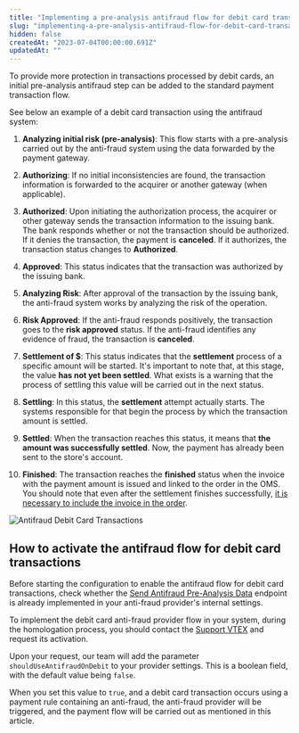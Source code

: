 ```yaml
---
title: "Implementing a pre-analysis antifraud flow for debit card transactions"
slug: "implementing-a-pre-analysis-antifraud-flow-for-debit-card-transactions"
hidden: false
createdAt: "2023-07-04T00:00:00.691Z"
updatedAt: ""
---
```


To provide more protection in transactions processed by debit cards, an initial pre-analysis antifraud step can be added to the standard payment transaction flow.

See below an example of a debit card transaction using the antifraud system:

1. **Analyzing initial risk (pre-analysis)**: This flow starts with a pre-analysis carried out by the anti-fraud system using the data forwarded by the payment gateway.

2. **Authorizing**: If no initial inconsistencies are found, the transaction information is forwarded to the acquirer or another gateway (when applicable).

3. **Authorized**: Upon initiating the authorization process, the acquirer or other gateway sends the transaction information to the issuing bank. The bank responds whether or not the transaction should be authorized. If it denies the transaction, the payment is **canceled**. If it authorizes, the transaction status changes to **Authorized**.

4. **Approved**: This status indicates that the transaction was authorized by the issuing bank.

5. **Analyzing Risk**: After approval of the transaction by the issuing bank, the anti-fraud system works by analyzing the risk of the operation.

6. **Risk Approved**: If the anti-fraud responds positively, the transaction goes to the **risk approved** status. If the anti-fraud identifies any evidence of fraud, the transaction is **canceled**.

7. **Settlement of $**: This status indicates that the **settlement** process of a specific amount will be started. It's important to note that, at this stage, the value **has not yet been settled**. What exists is a warning that the process of settling this value will be carried out in the next status.

8. **Settling**: In this status, the **settlement** attempt actually starts. The systems responsible for that begin the process by which the transaction amount is settled.

9. **Settled**: When the transaction reaches this status, it means that **the amount was successfully settled**. Now, the payment has already been sent to the store's account.

10. **Finished**: The transaction reaches the **finished** status when the invoice with the payment amount is issued and linked to the order in the OMS. You should note that even after the settlement finishes successfully, [it is necessary to include the invoice in the order](https://help.vtex.com/en/faq/why-has-a-transaction-been-successfully-captured-but-not-finalized-in-the-pci-gateway).

![Antifraud Debit Card Transactions](https://raw.githubusercontent.com/vtexdocs/dev-portal-content/tree/main/docs/guides/Payments/payments-configuration-guides/antifraud-debit-card-transactions.png)

## How to activate the antifraud flow for debit card transactions

Before starting the configuration to enable the antifraud flow for debit card transactions, check whether the [Send Antifraud Pre-Analysis Data](https://developers.vtex.com/docs/api-reference/antifraud-provider-protocol#post-/pre-analysis) endpoint is already implemented in your anti-fraud provider's internal settings.

To implement the debit card anti-fraud provider flow in your system, during the homologation process, you should contact the [Support VTEX](https://help.vtex.com/support) and request its activation.

Upon your request, our team will add the parameter `shouldUseAntifraudOnDebit` to your provider settings. This is a boolean field, with the default value being `false`.

When you set this value to `true`, and a debit card transaction occurs using a payment rule containing an anti-fraud, the anti-fraud provider will be triggered, and the payment flow will be carried out as mentioned in this article.

